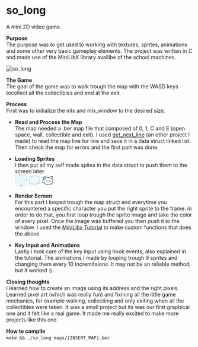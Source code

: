 # so_long
A mini 2D video game.

**Purpose**\
The purpose was to get used to working with textures, sprites, animations and some other very basic gameplay elements.
The project was written in C and made use of the MiniLibX library availibe of the school machines.

![so_long](https://user-images.githubusercontent.com/95487148/156332575-e7c72aaf-5233-465b-904b-da44ec4ea71d.gif)

**The Game**\
The goal of the game was to walk trough the map with the WASD keys tocollect all the collectibles and end at the exit. 

**Process**\
First was to initialize the mlx and mlx_window to the desired size.

- **Read and Process the Map**\
The map needed a .ber map file that composed of 0, 1, C and E (open space, wall, collectible and exit).
I used [get_next_line](https://github.com/steryu/library) (an other project I made) to read the map line for line and save it in a data struct linked list.
Then check the map for errors and the first part was done.

- **Loading Sprites**\
I then put all my self made spites in the data struct to push them to the screen later.\
![cloudfloor](https://github.com/steryu/so_long/blob/main/sprites/pngs/cloudfloor.png)
![cloud](https://github.com/steryu/so_long/blob/main/sprites/pngs/cloud.png)
![wolkje](https://github.com/steryu/so_long/blob/main/sprites/pngs/wolkje.png)

- **Render Screen**\
For this part I looped trough the map struct and everytime you encountered a specific character you put the right sprite to the frame.
in order to do that, you first loop trough the sprite image and take the color of every pixel. Once the image was buffered you then push it to the window. I used the [MiniLibx Tutorial](https://harm-smits.github.io/42docs/libs/minilibx/introduction.html) to make custom functions that does the above.

- **Key Input and Animations**\
Lastly i took care of the key input using hook events, also explained in the tutorial. The animations I made by looping trough 9 sprites and changing them every 10 incremitaions. It may not be an reliable method, but it worked :).

**Closing thoughts**\
I learned how to create an image using its address and the right pixels. Learned pixel art (which was really fun) and fixining all the little game mechanics, for example walking, collectiing and only exiting when all the collectibles were taken.
It was a small project but its was our first graphical one and it felt like a real game.
It made me really excited to make more projects like this one. 

**How to compile**\
``make && ./so_long maps/[INSERT_MAP].ber``
